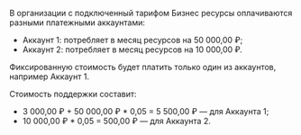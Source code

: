 В организации с подключенный тарифом Бизнес ресурсы оплачиваются разными платежными аккаунтами:

* Аккаунт 1: потребляет в месяц ресурсов на 50 000,00 ₽;
* Аккаунт 2: потребляет в месяц ресурсов на 10 000,00 ₽.

Фиксированную стоимость будет платить только один из аккаунтов, например Аккаунт 1. 

Стоимость поддержки составит:

* 3 000,00 ₽ + 50 000,00 ₽ * 0,05 = 5 500,00 ₽ — для Аккаунта 1; 
* 10 000,00 ₽ * 0,05 = 500,00 ₽ — для Аккаунта 2.